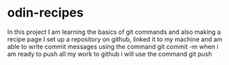 # odin-recipes
In this project I am learning the basics of git commands and also making a recipe page
I set up a repository on github, linked it to my machine and am able to write commit messages
using the command git commit -m
when i am ready to push all my work to github i will use the command git push
